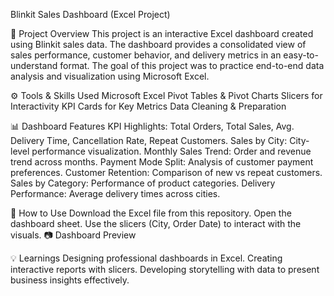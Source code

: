 Blinkit Sales Dashboard (Excel Project)


📌 Project Overview
This project is an interactive Excel dashboard created using Blinkit sales data.
The dashboard provides a consolidated view of sales performance, customer behavior, and delivery metrics in an easy-to-understand format.
The goal of this project was to practice end-to-end data analysis and visualization using Microsoft Excel.

⚙️ Tools & Skills Used
Microsoft Excel
Pivot Tables & Pivot Charts
Slicers for Interactivity
KPI Cards for Key Metrics
Data Cleaning & Preparation

📊 Dashboard Features
KPI Highlights: Total Orders, Total Sales, Avg. Delivery Time, Cancellation Rate, Repeat Customers.
Sales by City: City-level performance visualization.
Monthly Sales Trend: Order and revenue trend across months.
Payment Mode Split: Analysis of customer payment preferences.
Customer Retention: Comparison of new vs repeat customers.
Sales by Category: Performance of product categories.
Delivery Performance: Average delivery times across cities.

🚀 How to Use
Download the Excel file from this repository.
Open the dashboard sheet.
Use the slicers (City, Order Date) to interact with the visuals.
📷 Dashboard Preview

💡 Learnings
Designing professional dashboards in Excel.
Creating interactive reports with slicers.
Developing storytelling with data to present business insights effectively.
